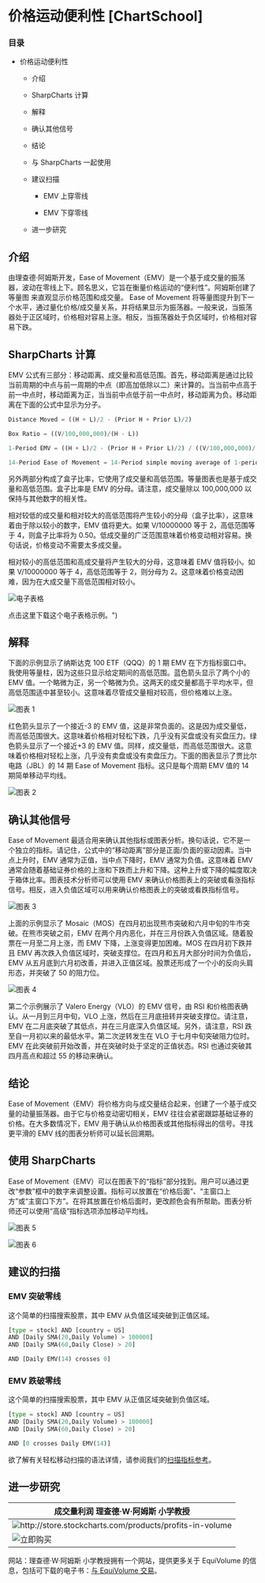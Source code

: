 # 价格运动便利性 [ChartSchool]

### 目录

+   价格运动便利性

    +   介绍

    +   SharpCharts 计算

    +   解释

    +   确认其他信号

    +   结论

    +   与 SharpCharts 一起使用

    +   建议扫描

        +   EMV 上穿零线

        +   EMV 下穿零线

    +   进一步研究

## 介绍

由理查德·阿姆斯开发，Ease of Movement（EMV）是一个基于成交量的振荡器，波动在零线上下。顾名思义，它旨在衡量价格运动的“便利性”。阿姆斯创建了 等量图 来直观显示价格范围和成交量。 Ease of Movement 将等量图提升到下一个水平，通过量化价格/成交量关系，并将结果显示为振荡器。一般来说，当振荡器处于正区域时，价格相对容易上涨。相反，当振荡器处于负区域时，价格相对容易下跌。

## SharpCharts 计算

EMV 公式有三部分：移动距离、成交量和高低范围。首先，移动距离是通过比较当前周期的中点与前一周期的中点（即高加低除以二）来计算的。当当前中点高于前一中点时，移动距离为正，当当前中点低于前一中点时，移动距离为负。移动距离在下面的公式中显示为分子。

```py
Distance Moved = ((H + L)/2 - (Prior H + Prior L)/2) 

Box Ratio = ((V/100,000,000)/(H - L))

1-Period EMV = ((H + L)/2 - (Prior H + Prior L)/2) / ((V/100,000,000)/(H - L))

14-Period Ease of Movement = 14-Period simple moving average of 1-period EMV

```

另外两部分构成了盒子比率，它使用了成交量和高低范围。等量图表也是基于成交量和高低范围。盒子比率是 EMV 的分母。请注意，成交量除以 100,000,000 以保持与其他数字的相关性。

相对较低的成交量和相对较大的高低范围将产生较小的分母（盒子比率），这意味着由于除以较小的数字，EMV 值将更大。如果 V/10000000 等于 2，高低范围等于 4，则盒子比率将为 0.50。低成交量的广泛范围意味着价格变动相对容易。换句话说，价格变动不需要太多成交量。

相对较小的高低范围和高成交量将产生较大的分母，这意味着 EMV 值将较小。如果 V/10000000 等于 4，高低范围等于 2，则分母为 2。这意味着价格变动困难，因为在大成交量下高低范围相对较小。

![电子表格](img/923efc16fee7603d95555cb8cbc4b00b.jpg "电子表格")

点击这里下载这个电子表格示例。")

## 解释

下面的示例显示了纳斯达克 100 ETF（QQQ）的 1 期 EMV 在下方指标窗口中。我使用等量柱，因为这些只显示给定期间的高低范围。蓝色箭头显示了两个小的 EMV 值。一个略微为正，另一个略微为负。这两天的成交量都高于平均水平，但高低范围适中甚至较小。这意味着尽管成交量相对较高，但价格难以上涨。

![图表 1](img/5504f8ecce8aece6a1f68f5216fdaa78.jpg "图表 1")

红色箭头显示了一个接近-3 的 EMV 值，这是非常负面的。这是因为成交量低，而高低范围很大。这意味着价格相对轻松下跌，几乎没有买盘或没有买盘压力。绿色箭头显示了一个接近+3 的 EMV 值。同样，成交量低，而高低范围很大。这意味着价格相对轻松上涨，几乎没有卖盘或没有卖盘压力。下面的图表显示了贾比尔电路（JBL）的 14 期 Ease of Movement 指标。这只是每个周期 EMV 值的 14 期简单移动平均线。

![图表 2](img/7a2d59780336200ed696974ccc2745a5.jpg "图表 2")

## 确认其他信号

Ease of Movement 最适合用来确认其他指标或图表分析。换句话说，它不是一个独立的指标。请记住，公式中的“移动距离”部分是正面/负面的驱动因素。当中点上升时，EMV 通常为正值，当中点下降时，EMV 通常为负值。这意味着 EMV 通常会随着基础证券价格的上涨和下跌而上升和下降。这种上升或下降的幅度取决于箱体比率。图表技术分析师可以使用 EMV 来确认价格图表上的突破或看涨指标信号。相反，进入负值区域可以用来确认价格图表上的突破或看跌指标信号。

![图表 3](img/b7b50efa36b9b54b59a83de21d87a27d.jpg "图表 3")

上面的示例显示了 Mosaic（MOS）在四月初出现熊市突破和六月中旬的牛市突破。在熊市突破之前，EMV 在两个月内恶化，并在三月份跌入负值区域。随着股票在一月至二月上涨，而 EMV 下降，上涨变得更加困难。MOS 在四月初下跌并且 EMV 再次跌入负值区域时，突破支撑位。在四月和五月大部分时间为负值后，EMV 从五月底到六月初改善，并进入正值区域。股票还形成了一个小的反向头肩形态，并突破了 50 的阻力位。

![图表 4](img/dabe39fe926887604c539a45dfd84164.jpg "图表 4")

第二个示例展示了 Valero Energy（VLO）的 EMV 信号，由 RSI 和价格图表确认。从一月到三月中旬，VLO 上涨，然后在三月底扭转并突破支撑位。请注意，EMV 在二月底突破了其低点，并在三月底深入负值区域。另外，请注意，RSI 跌至自一月初以来的最低水平。第二次逆转发生在 VLO 于七月中旬突破阻力位时。EMV 在此突破前开始改善，并在突破时处于坚定的正值状态。RSI 也通过突破其四月高点和超过 55 的移动来确认。

## 结论

Ease of Movement（EMV）将价格方向与成交量结合起来，创建了一个基于成交量的动量振荡器。由于它与价格变动密切相关，EMV 往往会紧密跟踪基础证券的价格。在大多数情况下，EMV 用于确认从价格图表或其他指标得出的信号。寻找更平滑的 EMV 线的图表分析师可以延长回溯期。

## 使用 SharpCharts

Ease of Movement（EMV）可以在图表下的“指标”部分找到。用户可以通过更改“参数”框中的数字来调整设置。指标可以放置在“价格后面”、“主窗口上方”或“主窗口下方”。在将其放置在价格后面时，更改颜色会有所帮助。图表分析师还可以使用“高级”指标选项添加移动平均线。

![图表 5](img/99d464f621f03e9596d5d50e8d129b95.jpg "图表 5")

![图表 6](img/5b2d14bb19d8a5dc2951b4bd42bd601e.jpg "图表 6")

## 建议的扫描

### EMV 突破零线

这个简单的扫描搜索股票，其中 EMV 从负值区域突破到正值区域。

```py
[type = stock] AND [country = US] 
AND [Daily SMA(20,Daily Volume) > 100000] 
AND [Daily SMA(60,Daily Close) > 20] 

AND [Daily EMV(14) crosses 0] 
```

### EMV 跌破零线

这个简单的扫描搜索股票，其中 EMV 从正值区域突破到负值区域。

```py
[type = stock] AND [country = US] 
AND [Daily SMA(20,Daily Volume) > 100000] 
AND [Daily SMA(60,Daily Close) > 20] 

AND [0 crosses Daily EMV(14)] 
```

欲了解有关轻松移动扫描的语法详情，请参阅我们的[扫描指标参考](http://stockcharts.com/docs/doku.php?id=scans:indicators#ease_of_movement_emv "http://stockcharts.com/docs/doku.php?id=scans:indicators#ease_of_movement_emv")。

## 进一步研究

| **成交量利润** 理查德·W·阿姆斯 小学教授 |
| --- |
| ![](http://store.stockcharts.com/products/profits-in-volume "http://store.stockcharts.com/products/profits-in-volume") |
| ![立即购买](http://store.stockcharts.com/products/profits-in-volume "http://store.stockcharts.com/products/profits-in-volume") |

网站：理查德·W·阿姆斯 小学教授拥有一个网站，提供更多关于 EquiVolume 的信息，包括可下载的电子书：[与 EquiVolume 交易](http://www.armsinsider.com/pdf/index.asp "http://www.armsinsider.com/pdf/index.asp")。
